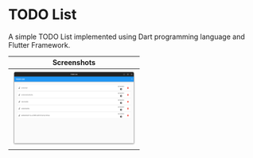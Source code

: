 # TODO List
A simple TODO List implemented using Dart programming language and Flutter Framework.

|Screenshots       |             
| :--------------: |
|<img src="ss.png" width="250"/>|